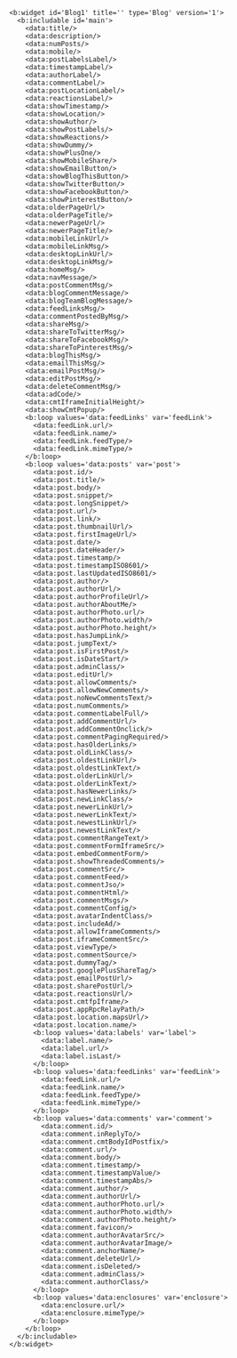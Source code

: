     <b:widget id='Blog1' title='' type='Blog' version='1'>
      <b:includable id='main'>
        <data:title/>
        <data:description/>
        <data:numPosts/>
        <data:mobile/>
        <data:postLabelsLabel/>
        <data:timestampLabel/>
        <data:authorLabel/>
        <data:commentLabel/>
        <data:postLocationLabel/>
        <data:reactionsLabel/>
        <data:showTimestamp/>
        <data:showLocation/>
        <data:showAuthor/>
        <data:showPostLabels/>
        <data:showReactions/>
        <data:showDummy/>
        <data:showPlusOne/>
        <data:showMobileShare/>
        <data:showEmailButton/>
        <data:showBlogThisButton/>
        <data:showTwitterButton/>
        <data:showFacebookButton/>
        <data:showPinterestButton/>
        <data:olderPageUrl/>
        <data:olderPageTitle/>
        <data:newerPageUrl/>
        <data:newerPageTitle/>
        <data:mobileLinkUrl/>
        <data:mobileLinkMsg/>
        <data:desktopLinkUrl/>
        <data:desktopLinkMsg/>
        <data:homeMsg/>
        <data:navMessage/>
        <data:postCommentMsg/>
        <data:blogCommentMessage/>
        <data:blogTeamBlogMessage/>
        <data:feedLinksMsg/>
        <data:commentPostedByMsg/>
        <data:shareMsg/>
        <data:shareToTwitterMsg/>
        <data:shareToFacebookMsg/>
        <data:shareToPinterestMsg/>
        <data:blogThisMsg/>
        <data:emailThisMsg/>
        <data:emailPostMsg/>
        <data:editPostMsg/>
        <data:deleteCommentMsg/>
        <data:adCode/>
        <data:cmtIframeInitialHeight/>
        <data:showCmtPopup/>
        <b:loop values='data:feedLinks' var='feedLink'>
          <data:feedLink.url/>
          <data:feedLink.name/>
          <data:feedLink.feedType/>
          <data:feedLink.mimeType/>
        </b:loop>
        <b:loop values='data:posts' var='post'>
          <data:post.id/>
          <data:post.title/>
          <data:post.body/>
          <data:post.snippet/>
          <data:post.longSnippet/>
          <data:post.url/>
          <data:post.link/>
          <data:post.thumbnailUrl/>
          <data:post.firstImageUrl/>
          <data:post.date/>
          <data:post.dateHeader/>
          <data:post.timestamp/>
          <data:post.timestampISO8601/>
          <data:post.lastUpdatedISO8601/>
          <data:post.author/>
          <data:post.authorUrl/>
          <data:post.authorProfileUrl/>
          <data:post.authorAboutMe/>
          <data:post.authorPhoto.url/>
          <data:post.authorPhoto.width/>
          <data:post.authorPhoto.height/>
          <data:post.hasJumpLink/>
          <data:post.jumpText/>
          <data:post.isFirstPost/>
          <data:post.isDateStart/>
          <data:post.adminClass/>
          <data:post.editUrl/>
          <data:post.allowComments/>
          <data:post.allowNewComments/>
          <data:post.noNewCommentsText/>
          <data:post.numComments/>
          <data:post.commentLabelFull/>
          <data:post.addCommentUrl/>
          <data:post.addCommentOnclick/>
          <data:post.commentPagingRequired/>
          <data:post.hasOlderLinks/>
          <data:post.oldLinkClass/>
          <data:post.oldestLinkUrl/>
          <data:post.oldestLinkText/>
          <data:post.olderLinkUrl/>
          <data:post.olderLinkText/>
          <data:post.hasNewerLinks/>
          <data:post.newLinkClass/>
          <data:post.newerLinkUrl/>
          <data:post.newerLinkText/>
          <data:post.newestLinkUrl/>
          <data:post.newestLinkText/>
          <data:post.commentRangeText/>
          <data:post.commentFormIframeSrc/>
          <data:post.embedCommentForm/>
          <data:post.showThreadedComments/>
          <data:post.commentSrc/>
          <data:post.commentFeed/>
          <data:post.commentJso/>
          <data:post.commentHtml/>
          <data:post.commentMsgs/>
          <data:post.commentConfig/>
          <data:post.avatarIndentClass/>
          <data:post.includeAd/>
          <data:post.allowIframeComments/>
          <data:post.iframeCommentSrc/>
          <data:post.viewType/>
          <data:post.commentSource/>
          <data:post.dummyTag/>
          <data:post.googlePlusShareTag/>
          <data:post.emailPostUrl/>
          <data:post.sharePostUrl/>
          <data:post.reactionsUrl/>
          <data:post.cmtfpIframe/>
          <data:post.appRpcRelayPath/>
          <data:post.location.mapsUrl/>
          <data:post.location.name/>
          <b:loop values='data:labels' var='label'>
            <data:label.name/>
            <data:label.url/>
            <data:label.isLast/>
          </b:loop>
          <b:loop values='data:feedLinks' var='feedLink'>
            <data:feedLink.url/>
            <data:feedLink.name/>
            <data:feedLink.feedType/>
            <data:feedLink.mimeType/>
          </b:loop>
          <b:loop values='data:comments' var='comment'>
            <data:comment.id/>
            <data:comment.inReplyTo/>
            <data:comment.cmtBodyIdPostfix/>
            <data:comment.url/>
            <data:comment.body/>
            <data:comment.timestamp/>
            <data:comment.timestampValue/>
            <data:comment.timestampAbs/>
            <data:comment.author/>
            <data:comment.authorUrl/>
            <data:comment.authorPhoto.url/>
            <data:comment.authorPhoto.width/>
            <data:comment.authorPhoto.height/>
            <data:comment.favicon/>
            <data:comment.authorAvatarSrc/>
            <data:comment.authorAvatarImage/>
            <data:comment.anchorName/>
            <data:comment.deleteUrl/>
            <data:comment.isDeleted/>
            <data:comment.adminClass/>
            <data:comment.authorClass/>
          </b:loop>
          <b:loop values='data:enclosures' var='enclosure'>
            <data:enclosure.url/>
            <data:enclosure.mimeType/>
          </b:loop>
        </b:loop>
      </b:includable>
    </b:widget>
